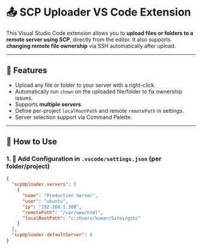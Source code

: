 # 📤 SCP Uploader VS Code Extension

This Visual Studio Code extension allows you to **upload files or folders to a remote server using SCP**, directly from the editor. It also supports **changing remote file ownership** via SSH automatically after upload.

---

## 🚀 Features

- Upload any file or folder to your server with a right-click.
- Automatically run `chown` on the uploaded file/folder to fix ownership issues.
- Supports **multiple servers**.
- Define per-project `localRootPath` and remote `remotePath` in settings.
- Server selection support via Command Palette.

---

## 🔧 How to Use

### 1. 📁 Add Configuration in `.vscode/settings.json` (per folder/project)

```json
{
  "scpUploader.servers": [
    {
      "name": "Production Server",
      "user": "ubuntu",
      "ip": "192.168.1.100",
      "remotePath": "/var/www/html",
      "localRootPath": "c:/Users/kumar/Sites/gsh/"
    }
  ],
  "scpUploader.defaultServer": 0
}
